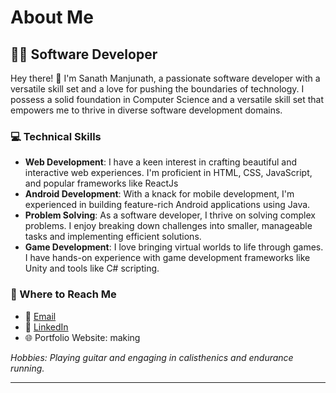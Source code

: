 # About Me

## 👨‍💻 Software Developer

Hey there! 👋 I'm Sanath Manjunath, a passionate software developer with a versatile skill set and a love for pushing the boundaries of technology. I possess a solid foundation in Computer Science and a versatile skill set that empowers me to thrive in diverse software development domains.

### 💻 Technical Skills

- **Web Development**: I have a keen interest in crafting beautiful and interactive web experiences. I'm proficient in HTML, CSS, JavaScript, and popular frameworks like ReactJs
- **Android Development**: With a knack for mobile development, I'm experienced in building feature-rich Android applications using Java.
- **Problem Solving**: As a software developer, I thrive on solving complex problems. I enjoy breaking down challenges into smaller, manageable tasks and implementing efficient solutions.
- **Game Development**: I love bringing virtual worlds to life through games. I have hands-on experience with game development frameworks like Unity and tools like C# scripting.

### 📩 Where to Reach Me

- 📧 [Email](mailto:sanathshetty8817@gmail.com)
- 💼 [LinkedIn](https://www.linkedin.com/in/sanath808/)
- 🌐 Portfolio Website: making

*Hobbies: Playing guitar and engaging in calisthenics and endurance running.*

---
